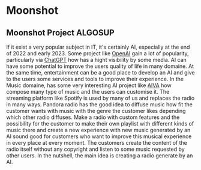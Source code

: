 # Moonshot
## Moonshot Project ALGOSUP

If it exist a very popular subject in IT, it's certainly AI, especially at the end of 2022 and early 2023.
Some project like [OpenAI](https://openai.com/) gain a lot of popularity, particularly via [ChatGPT](https://openai.com/blog/chatgpt/) how has a hight visibility by some media.
AI can have some potential to improve the users quality of life in many domaine.
At the same time, entertainment can be a good place to develop an AI and give to the users some services and tools to improve their experience.
In the Music domaine, has some very interesting AI project like [AIVA](https://www.aiva.ai/) how compose many type of music and the users can customise it.
The streaming platform like Spotify is used by many of us and replaces the radio in many ways. Pandora radio has the good idea to diffuse music how fit the customer wants with music with the genre the customer likes depending which other radio diffuses.
Make a radio with custom features and the possibility for the customer to make their own playlist with different kinds of music there and create a new experience with new music generated by an AI sound good for customers who want to improve this musical experience in every place at every moment.
The customers create the content of the radio itself without any copyright and
listen to some music requested by other users.
In the nutshell, the main idea is creating a radio generate by an AI.





   
















